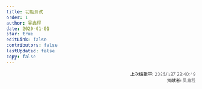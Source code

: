 ```yaml
---
title: 功能测试
order: 1
author: 吴鑫程
date: 2020-01-01
star: true
editLink: false
contributors: false
lastUpdated: false
copy: false
---
```






















<div style="float: right; text-align: right;">
  <sub>上次编辑于: <span style="color: rgba(60, 60, 67, 0.78);">2025/1/27 22:40:49</span></sub><br>
  <sub>贡献者: <span style="color: rgba(60, 60, 67, 0.78);">吴鑫程</span></sub>
</div>
